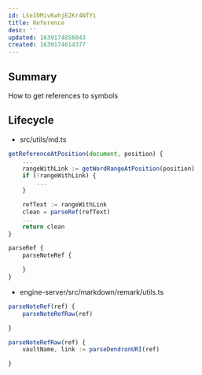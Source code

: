 ```yaml
---
id: LSeIOMivKwhjE2Kr4NTYi
title: Reference
desc: ''
updated: 1639174856043
created: 1639174614377
---
```


## Summary 

How to get references to symbols

## Lifecycle


- src/utils/md.ts
```ts
getReferenceAtPosition(document, position) { 
    ...
    rangeWithLink := getWordRangeAtPosition(position)
    if (!rangeWithLink) { 
        ...
    }

    refText := rangeWithLink
    clean = parseRef(refText)
    ...
    return clean
}

parseRef { 
    parseNoteRef { 

    }
}
```

- engine-server/src/markdown/remark/utils.ts
```ts
parseNoteRef(ref) { 
    parseNoteRefRaw(ref)

}

parseNoteRefRaw(ref) { 
    vaultName, link := parseDendronURI(ref)

}
```